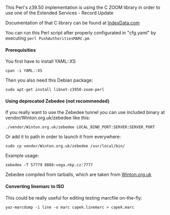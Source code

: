 This Perl's z39.50 implementation is using the C ZOOM library in order to use one of the Extended Services - Record Update

Documentation of that C library can be found at [IndexData.com](http://www.indexdata.com/yaz/doc/zoom.html)

You can run this Perl script after properly configurated in "cfg.yaml" by executing `perl PushAuthoritiesMARC.pm`

#### Prerequisities
You first have to install YAML::XS
```
cpan -i YAML::XS
```

Then you also need this Debian package:
```
sudo apt-get install libnet-z3950-zoom-perl
```

#### Using deprecated Zebedee (not recommended)
If you really want to use the Zebedee tunnel you can use included binary at vendor/Winton.org.uk/zebedee like this:
```
./vendor/Winton.org.uk/zebedee LOCAL_BIND_PORT:SERVER:SERVER_PORT
```

Or add it to path in order to launch it from everywhere:
```
sudo cp vendor/Winton.org.uk/zebedee /usr/local/bin/
```

Example usage:
```
zebedee -T 57779 8888:vega.nkp.cz:7777
```

Zebedee compiled from tarballs, which are taken from [Winton.org.uk](http://www.winton.org.uk/zebedee/download.html)

#### Converting linemarc to ISO
This could be really useful for editing testing marcfile on-the-fly:
```
yaz-marcdump -i line -o marc capek.linemarc > capek.marc
```

